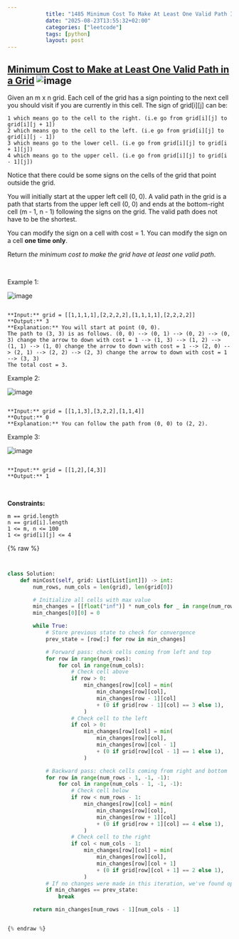 ```yaml
---
            title: "1485 Minimum Cost To Make At Least One Valid Path In A Grid"
            date: "2025-08-23T13:55:32+02:00"
            categories: ["leetcode"]
            tags: [python]
            layout: post
---
```

            
## [Minimum Cost to Make at Least One Valid Path in a Grid](https://leetcode.com/problems/minimum-cost-to-make-at-least-one-valid-path-in-a-grid) ![image](https://img.shields.io/badge/Difficulty-Hard-red)

Given an m x n grid. Each cell of the grid has a sign pointing to the next cell you should visit if you are currently in this cell. The sign of grid[i][j] can be:

	1 which means go to the cell to the right. (i.e go from grid[i][j] to grid[i][j + 1])
	2 which means go to the cell to the left. (i.e go from grid[i][j] to grid[i][j - 1])
	3 which means go to the lower cell. (i.e go from grid[i][j] to grid[i + 1][j])
	4 which means go to the upper cell. (i.e go from grid[i][j] to grid[i - 1][j])

Notice that there could be some signs on the cells of the grid that point outside the grid.

You will initially start at the upper left cell (0, 0). A valid path in the grid is a path that starts from the upper left cell (0, 0) and ends at the bottom-right cell (m - 1, n - 1) following the signs on the grid. The valid path does not have to be the shortest.

You can modify the sign on a cell with cost = 1. You can modify the sign on a cell **one time only**.

Return *the minimum cost to make the grid have at least one valid path*.

 

Example 1:

![image](https://assets.leetcode.com/uploads/2020/02/13/grid1.png)
```

**Input:** grid = [[1,1,1,1],[2,2,2,2],[1,1,1,1],[2,2,2,2]]
**Output:** 3
**Explanation:** You will start at point (0, 0).
The path to (3, 3) is as follows. (0, 0) --> (0, 1) --> (0, 2) --> (0, 3) change the arrow to down with cost = 1 --> (1, 3) --> (1, 2) --> (1, 1) --> (1, 0) change the arrow to down with cost = 1 --> (2, 0) --> (2, 1) --> (2, 2) --> (2, 3) change the arrow to down with cost = 1 --> (3, 3)
The total cost = 3.

```

Example 2:

![image](https://assets.leetcode.com/uploads/2020/02/13/grid2.png)
```

**Input:** grid = [[1,1,3],[3,2,2],[1,1,4]]
**Output:** 0
**Explanation:** You can follow the path from (0, 0) to (2, 2).

```

Example 3:

![image](https://assets.leetcode.com/uploads/2020/02/13/grid3.png)
```

**Input:** grid = [[1,2],[4,3]]
**Output:** 1

```

 

**Constraints:**

	m == grid.length
	n == grid[i].length
	1 <= m, n <= 100
	1 <= grid[i][j] <= 4

{% raw %}


```python


class Solution:
    def minCost(self, grid: List[List[int]]) -> int:
        num_rows, num_cols = len(grid), len(grid[0])

        # Initialize all cells with max value
        min_changes = [[float("inf")] * num_cols for _ in range(num_rows)]
        min_changes[0][0] = 0

        while True:
            # Store previous state to check for convergence
            prev_state = [row[:] for row in min_changes]

            # Forward pass: check cells coming from left and top
            for row in range(num_rows):
                for col in range(num_cols):
                    # Check cell above
                    if row > 0:
                        min_changes[row][col] = min(
                            min_changes[row][col],
                            min_changes[row - 1][col]
                            + (0 if grid[row - 1][col] == 3 else 1),
                        )
                    # Check cell to the left
                    if col > 0:
                        min_changes[row][col] = min(
                            min_changes[row][col],
                            min_changes[row][col - 1]
                            + (0 if grid[row][col - 1] == 1 else 1),
                        )

            # Backward pass: check cells coming from right and bottom
            for row in range(num_rows - 1, -1, -1):
                for col in range(num_cols - 1, -1, -1):
                    # Check cell below
                    if row < num_rows - 1:
                        min_changes[row][col] = min(
                            min_changes[row][col],
                            min_changes[row + 1][col]
                            + (0 if grid[row + 1][col] == 4 else 1),
                        )
                    # Check cell to the right
                    if col < num_cols - 1:
                        min_changes[row][col] = min(
                            min_changes[row][col],
                            min_changes[row][col + 1]
                            + (0 if grid[row][col + 1] == 2 else 1),
                        )
            # If no changes were made in this iteration, we've found optimal solution
            if min_changes == prev_state:
                break

        return min_changes[num_rows - 1][num_cols - 1]


{% endraw %}
```

